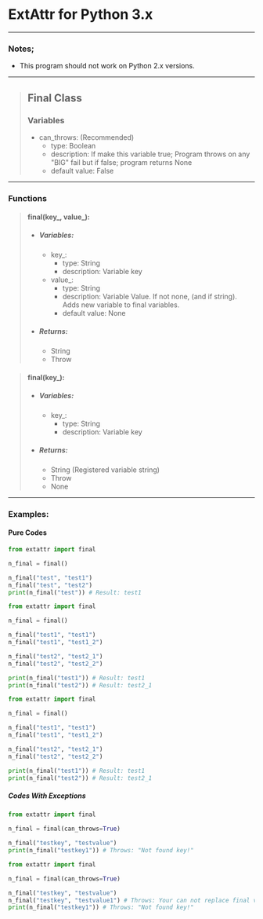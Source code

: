 # ExtAttr for Python 3.x

----
### Notes;
- This program should not work on Python 2.x versions.


----
> ## Final Class
>
> ### Variables
> - can_throws: (Recommended)
>   - type: Boolean
>   - description: If make this variable true; Program throws on any "BIG" fail but if false; program returns None
>   - default value: False
 ---
 
### Functions 
>
> #### final(key_, value_):
>   - ##### Variables:
>       - key_: 
>           - type: String
>           - description: Variable key
>       - value_:
>           - type: String
>           - description: Variable Value. If not none, (and if string). Adds new variable to final variables.
>           - default value: None
>   - ##### Returns:
>       - String
>       - Throw

> #### final(key_):
>   - ##### Variables:
>       - key_: 
>           - type: String
>           - description: Variable key
>   - ##### Returns:
>       - String (Registered variable string)
>       - Throw
>       - None
--- 

### Examples:

#### Pure Codes

```python
from extattr import final

n_final = final()

n_final("test", "test1")
n_final("test", "test2")
print(n_final("test")) # Result: test1
```

```python
from extattr import final

n_final = final()

n_final("test1", "test1")
n_final("test1", "test1_2")

n_final("test2", "test2_1")
n_final("test2", "test2_2")

print(n_final("test1")) # Result: test1
print(n_final("test2")) # Result: test2_1
```

```python
from extattr import final

n_final = final()

n_final("test1", "test1")
n_final("test1", "test1_2")

n_final("test2", "test2_1")
n_final("test2", "test2_2")

print(n_final("test1")) # Result: test1
print(n_final("test2")) # Result: test2_1
```

##### Codes With Exceptions

```python
from extattr import final

n_final = final(can_throws=True)

n_final("testkey", "testvalue")
print(n_final("testkey1")) # Throws: "Not found key!"
```

```python
from extattr import final

n_final = final(can_throws=True)

n_final("testkey", "testvalue")
n_final("testkey", "testvalue1") # Throws: Your can not replace final value/values!
print(n_final("testkey1")) # Throws: "Not found key!"
```


